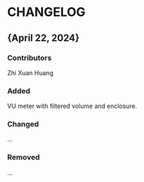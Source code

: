 # CHANGELOG

## {April 22, 2024}
### Contributors
Zhi Xuan Huang

### Added
VU meter with filtered volume and enclosure. 

### Changed
...

### Removed
...